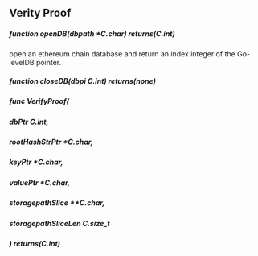 ## Verity Proof

##### function openDB(dbpath *C.char) returns(C.int)

open an ethereum chain database and return an index integer of the Go-levelDB pointer.

##### function closeDB(dbpi C.int) returns(none)

##### func VerifyProof(

##### dbPtr C.int,

##### rootHashStrPtr *C.char,

#####  keyPtr *C.char,

#####  valuePtr *C.char,

##### storagepathSlice **C.char,

#####  storagepathSliceLen C.size_t

##### ) returns(C.int)

